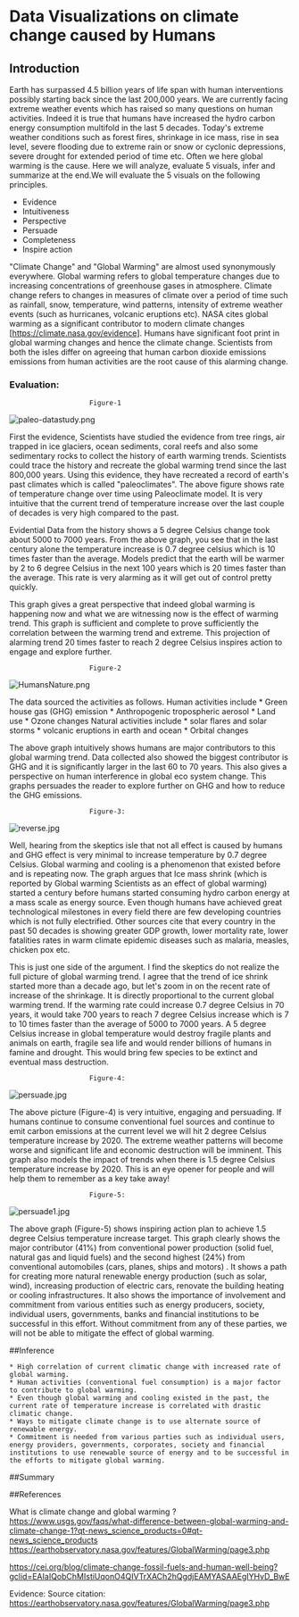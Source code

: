 # Data Visualizations on climate change caused by Humans

## Introduction

Earth has surpassed 4.5 billion years of life span with human interventions possibly starting back since the last 200,000 years. We are currently facing extreme weather events which has raised so many questions on human activities. Indeed it is true that humans have increased the hydro carbon energy consumption multifold in the last 5 decades. Today's extreme weather conditions such as forest fires, shrinkage in ice mass, rise in sea level, severe flooding due to extreme rain or snow or cyclonic depressions, severe drought for extended period of time etc. Often we here global warming is the cause. Here we will analyze, evaluate 5 visuals, infer and summarize at the end.We will evaluate the 5 visuals on the following principles.

   * Evidence
   * Intuitiveness
   * Perspective
   * Persuade
   * Completeness 
   * Inspire action

 "Climate Change" and "Global Warming" are almost used synonymously everywhere. Global warming refers to global temperature changes due to increasing concentrations of greenhouse gases in atmosphere. Climate change refers to changes in measures of climate over a period of time such as rainfall, snow, temperature, wind patterns, intensity of extreme weather events (such as hurricanes, volcanic eruptions etc).
NASA cites global warming as a significant contributor to modern climate changes [https://climate.nasa.gov/evidence]. Humans have significant foot print in global warming changes and hence the climate change. Scientists from both the isles differ on agreeing that human carbon dioxide emissions emissions from human activities are the root cause of this alarming change.

### Evaluation:
						Figure-1

![paleo-datastudy.png](images/paleo-datastudy.png)  

First the evidence, Scientists have studied the evidence from tree rings, air trapped in ice glaciers, ocean sediments, coral reefs and also some sedimentary rocks to collect the history of earth warming trends. Scientists could trace the history and recreate the global warming trend since the last 800,000 years. Using this evidence, they have recreated a record of earth's past climates which is called "paleoclimates". The above figure shows rate of temperature change over time using Paleoclimate model. It is very intuitive that the current trend of temperature increase over the last couple of decades is very high compared to the past.

Evidential Data from the history shows a 5 degree Celsius change took about 5000 to 7000 years. From the above graph, you see that in the last century alone the temperature increase is 0.7 degree celsius which is 10 times faster than the average. Models predict that the earth will be warmer by 2 to 6 degree Celsius in the next 100 years which is 20 times faster than the average. This rate is very alarming as it will get out of control pretty quickly.

This graph gives a great perspective that indeed global warming is happening now and what we are witnessing now is the effect of warming trend. This graph is sufficient and complete to prove sufficiently the correlation between the warming trend and extreme. This projection of alarming trend 20 times faster to reach 2 degree Celsius inspires action to engage and explore further.

						Figure-2

![HumansNature.png](images/HumansNature.png)


The data sourced the activities as follows.
Human activities include
	* Green house gas (GHG) emission 
	* Anthropogenic tropospheric aerosol
	* Land use
	* Ozone changes
Natural activities include
	* solar flares and solar storms
	* volcanic eruptions in earth and ocean
	* Orbital changes


The above graph intuitively shows humans are major contributors to this global warming trend. Data collected also showed the biggest contributor is GHG and it is significantly larger in the last 60 to 70 years. This also gives a perspective on human interference in global eco system change. This graphs persuades the reader to explore further on GHG and how to reduce the GHG emissions.

						Figure-3:

![reverse.jpg](images/reverse.jpg)

Well, hearing from the skeptics isle that not all effect is caused by humans and GHG effect is very minimal to increase temperature by 0.7 degree Celsius. Global warming and cooling is a phenomenon that existed before and is repeating now. The graph argues that Ice mass shrink (which is reported by Global warming Scientists as an effect of global warming) started a century before humans started consuming hydro carbon energy at a mass scale as energy source. Even though humans have achieved great technological milestones in every field there are few developing countries which is not fully electrified. Other sources cite that every country in the past 50 decades is showing greater GDP growth, lower mortality rate, lower fatalities rates in warm climate epidemic diseases such as malaria, measles, chicken pox etc.

This is just one side of the argument. I find the skeptics do not realize the full picture of global warming trend. I agree that the trend of ice shrink started more than a decade ago, but let's zoom in on the recent rate of increase of the shrinkage. It is directly proportional to the current global warming trend. If the warming rate could increase 0.7 degree Celsius in 70 years, it would take 700 years to reach 7 degree Celsius increase which is 7 to 10 times faster than the average of 5000 to 7000 years. A 5 degree Celsius increase in global temperature would destroy fragile plants and animals on earth, fragile sea life and would render billions of humans in famine and drought. This would bring few species to be extinct and eventual mass destruction.

						Figure-4:

![persuade.jpg](images/persuade.jpg)

The above picture (Figure-4) is very intuitive, engaging and persuading. If humans continue to consume conventional fuel sources and continue to emit carbon emissions at the current level we will hit 2 degree Celsius temperature increase by 2020. The extreme weather patterns will become worse and significant life and economic destruction will be imminent. This graph also models the impact of trends when there is 1.5 degree Celsius temperature increase by 2020. This is an eye opener for people and will help them to remember as a key take away!

						Figure-5:

![persuade1.jpg](images/persuade1.jpg)

The above graph (Figure-5) shows inspiring action plan to achieve 1.5 degree Celsius temperature increase target. This graph clearly shows the major contributor (41%) from conventional power production (solid fuel, natural gas and liquid fuels) and the second highest (24%) from conventional automobiles (cars, planes, ships and motors) . It shows a path for creating more natural renewable energy production (such as solar, wind), increasing production of electric cars, renovate the building heating or cooling infrastructures. It also shows the importance of involvement and commitment from various entities such as energy producers, society, individual users, governments, banks and financial institutions to be successful in this effort. Without commitment from any of these parties, we will not be able to mitigate the effect of global warming.

##Inference

	* High correlation of current climatic change with increased rate of global warming.
	* Human activities (conventional fuel consumption) is a major factor to contribute to global warming.
	* Even though global warming and cooling existed in the past, the current rate of temperature increase is correlated with drastic climatic change.
	* Ways to mitigate climate change is to use alternate source of renewable energy.
	* Commitment is needed from various parties such as individual users, energy providers, governments, corporates, society and financial institutions to use renewable source of energy and to be successful in the efforts to mitigate global warming.

##Summary
	
##References

What is climate change and global warming ? 
https://www.usgs.gov/faqs/what-difference-between-global-warming-and-climate-change-1?qt-news_science_products=0#qt-news_science_products
https://earthobservatory.nasa.gov/features/GlobalWarming/page3.php

https://cei.org/blog/climate-change-fossil-fuels-and-human-well-being?gclid=EAIaIQobChMIstiUqonO4QIVTrXACh2hQgdjEAMYASAAEgIYHvD_BwE

Evidence: Source citation: https://earthobservatory.nasa.gov/features/GlobalWarming/page3.php